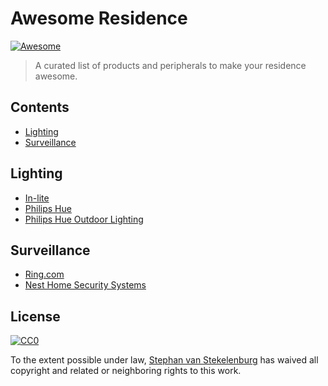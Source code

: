 # Awesome Residence

[![Awesome](https://awesome.re/badge-flat.svg)](https://awesome.re)

> A curated list of products and peripherals to make your residence awesome.

## Contents

- [Lighting](#lighting)
- [Surveillance](#surveillance)

## Lighting

- [In-lite](https://in-lite.com)
- [Philips Hue](https://www2.meethue.com)
- [Philips Hue Outdoor Lighting](https://www2.meethue.com/en-us/smart-outdoor-lighting)

## Surveillance

- [Ring.com](https://ring.com)
- [Nest Home Security Systems](https://nest.com/home-security-systems)

## License

[![CC0](http://mirrors.creativecommons.org/presskit/buttons/88x31/svg/cc-zero.svg)](https://creativecommons.org/publicdomain/zero/1.0/)

To the extent possible under law, [Stephan van Stekelenburg](https://stephanvs.com) has waived all copyright and related or neighboring rights to this work.
